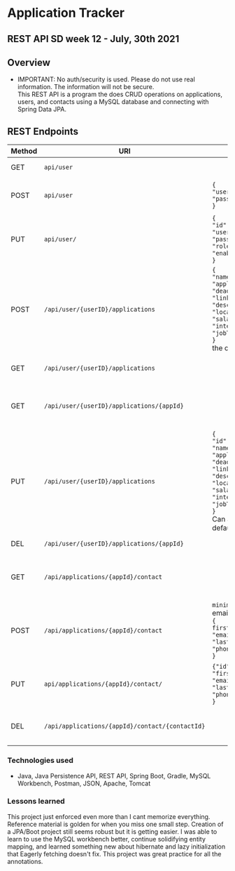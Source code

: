 # Application Tracker

## REST API SD week 12 - July, 30th 2021


## Overview
* IMPORTANT: No auth/security is used. Please do not use real information. The information will not be secure.<br>
This REST API is a program the does CRUD operations on applications, users, and contacts using a MySQL database and connecting with Spring Data JPA.

## REST Endpoints


| Method | URI                | Request Body | Response Body | Function        |
|--------|--------------------|--------------|---------------|-----------------|
| GET    |  `api/user`        |              | `List<User>`  | shows all users |
| POST   | `api/user` | `{`<br>`"username":"superboy89",`<br>`"password":"password"`<br>`}` | `User`<br>`400` bad input<br>`403`duplicate username| Create a user   |
| PUT    |  `api/user/` | `{`<br>`"id":1,`<br>`"username":"superboy89",`<br>`"password":"paasdfsad",`<br>`"role":"false",`<br>`"enabled":"false"`<br>`}` | `User` | Update user by id|
| POST   | `/api/user/{userID}/applications`| `{`<br>`"name":"Postmana",`<br>`"applyDate":"2021-07-30",`<br>`"deadline":"2021-08-01",`<br>`"linkToJob":"https://www.google.com",`<br>`"description":"sweet",`<br>`"location":"anyway",`<br>`"salary":120000.0,`<br>`"interviewDate":"2021-08-09",`<br>`"jobTitle":"Developer"`<br>`}`<br>the only required is name| `Application`| Create new application for user |
| GET    | `/api/user/{userID}/applications`      |              | `List<Application>`| All applications by user |
| GET    | `/api/user/{userID}/applications/{appId}`|   | `Application`| Single application by user and application id|
| PUT    | `/api/user/{userID}/applications`| `{`<br>`"id":1,`<br>`"name":"Postmana",`<br>`"applyDate":"2021-07-30",`<br>`"deadline":"2021-08-01",`<br>`"linkToJob":"https://www.google.com",`<br>`"description":"sweet",`<br>`"location":"anyway",`<br>`"salary":120000.0,`<br>`"interviewDate":"2021-08-09",`<br>`"jobTitle":"Developer"`<br>`}`<br>Can also take a status.  If not set it defaults to not started| `Application`| Update application for user|
| DEL    | `/api/user/{userID}/applications/{appId}` | | `void`| delete user application |
| GET    | `/api/applications/{appId}/contact` ||`List<Contact>`| Show contacts for an application by id |
| POST   | `/api/applications/{appId}/contact` |`minimum`<br> email<br>`{`<br>`firstName":"Brandon",`<br>`"email":"bstine@gams.com",`<br>`"lastName":"Stine",`<br>`"phoneNumber":"8675309"`<br>`}`|`Contact`| Create new contact for application by id |
| PUT    | `api/applications/{appId}/contact/` |`{"id":1,`<br>`"firstName":"Brandon",`<br>`"email":"bstine@gams.com",`<br>`"lastName":"Stine",`<br>`"phoneNumber":"8675309"`<br>`}`|`Contact` | Update existing contact on application by id|
| DEL    | `/api/applications/{appId}/contact/{contactId}` | | `void`| Delete contact from application|

### Technologies used
* Java, Java Persistence API, REST API, Spring Boot, Gradle, MySQL Workbench, Postman, JSON, Apache, Tomcat

### Lessons learned

This project just enforced even more than I cant memorize everything.  Reference material is golden for when you miss one small step.  Creation of a JPA/Boot project still seems robust but it is getting easier. I was able to learn to use the MySQL workbench better, continue solidifying entity mapping, and learned something new about hibernate and lazy initialization that Eagerly fetching doesn't fix.  This project was great practice for all the annotations.  
